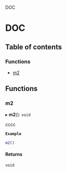 DOC

# DOC

## Table of contents

### Functions

- [m2](README.md#m2)

## Functions

### m2

▸ **m2**(): `void`

cccc

**`Example`**

```js
m2()
```

#### Returns

`void`
